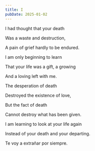 ```yaml
---
title: I
pubDate: 2025-01-02
---
```


I had thought that your death

Was a waste and destruction,

A pain of grief hardly to be endured.

I am only beginning to learn

That your life was a gift, a growing

And a loving left with me.

The desperation of death

Destroyed the existence of love,

But the fact of death

Cannot destroy what has been given.

I am learning to look at your life again

Instead of your death and your departing.

Te voy a extrañar por siempre.

